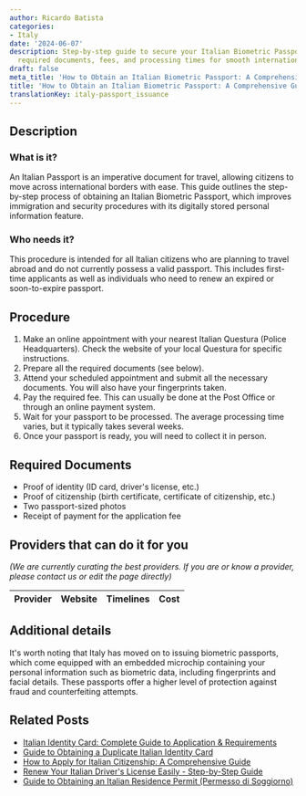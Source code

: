 ```yaml
---
author: Ricardo Batista
categories:
- Italy
date: '2024-06-07'
description: Step-by-step guide to secure your Italian Biometric Passport, detailing
  required documents, fees, and processing times for smooth international travel.
draft: false
meta_title: 'How to Obtain an Italian Biometric Passport: A Comprehensive Guide'
title: 'How to Obtain an Italian Biometric Passport: A Comprehensive Guide'
translationKey: italy-passport_issuance
---
```


## Description
### What is it?
An Italian Passport is an imperative document for travel, allowing citizens to move across international borders with ease. This guide outlines the step-by-step process of obtaining an Italian Biometric Passport, which improves immigration and security procedures with its digitally stored personal information feature.

### Who needs it?
This procedure is intended for all Italian citizens who are planning to travel abroad and do not currently possess a valid passport. This includes first-time applicants as well as individuals who need to renew an expired or soon-to-expire passport.

## Procedure
1. Make an online appointment with your nearest Italian Questura (Police Headquarters). Check the website of your local Questura for specific instructions.
2. Prepare all the required documents (see below).
3. Attend your scheduled appointment and submit all the necessary documents. You will also have your fingerprints taken.
4. Pay the required fee. This can usually be done at the Post Office or through an online payment system.
5. Wait for your passport to be processed. The average processing time varies, but it typically takes several weeks.
6. Once your passport is ready, you will need to collect it in person.

## Required Documents
- Proof of identity (ID card, driver's license, etc.)
- Proof of citizenship (birth certificate, certificate of citizenship, etc.)
- Two passport-sized photos
- Receipt of payment for the application fee

## Providers that can do it for you

_(We are currently curating the best providers. If you are or know a provider, please contact us or edit the page directly)_

| Provider        |     Website     |     Timelines    |       Cost      |
| :-------------: | :-------------: |  :-------------: | :-------------: |

## Additional details
It's worth noting that Italy has moved on to issuing biometric passports, which come equipped with an embedded microchip containing your personal information such as biometric data, including fingerprints and facial details. These passports offer a higher level of protection against fraud and counterfeiting attempts.


## Related Posts

- [Italian Identity Card: Complete Guide to Application & Requirements](https://tramitit.com/guides/italy/identity_card_request/)
- [Guide to Obtaining a Duplicate Italian Identity Card](https://tramitit.com/guides/italy/duplicate_identity_card_request/)
- [How to Apply for Italian Citizenship: A Comprehensive Guide](https://tramitit.com/guides/italy/italian_citizenship_application/)
- [Renew Your Italian Driver's License Easily - Step-by-Step Guide](https://tramitit.com/guides/italy/drivers_license_renewal/)
- [Guide to Obtaining an Italian Residence Permit (Permesso di Soggiorno)](https://tramitit.com/guides/italy/residence_permit_application/)